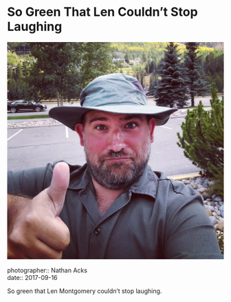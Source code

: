 # So Green That Len Couldn’t Stop Laughing

![A selfie in green](assets/2017-09-16-so-green-that-len-couldnt-stop-laughing.webp)

photographer:: Nathan Acks  
date:: 2017-09-16

So green that Len Montgomery couldn’t stop laughing.
